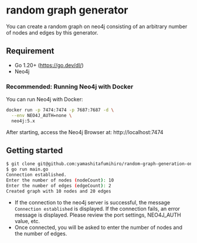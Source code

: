 # random graph generator

You can create a random graph on neo4j consisting of an arbitrary number of nodes and edges by this generator.

## Requirement

- Go 1.20+ (https://go.dev/dl/)
- Neo4j

### Recommended: Running Neo4j with Docker

You can run Neo4j with Docker:

```bash
docker run -p 7474:7474 -p 7687:7687 -d \
  --env NEO4J_AUTH=none \
  neo4j:5.x
```

After starting, access the Neo4j Browser at: http://localhost:7474

## Getting started

```bash
$ git clone git@github.com:yamashitafumihiro/random-graph-generation-on-neo4j.git
$ go run main.go
Connection established.
Enter the number of nodes (nodeCount): 10
Enter the number of edges (edgeCount): 2
Created graph with 10 nodes and 20 edges
```

- If the connection to the neo4j server is successful, the message `Connection established` is displayed.
  If the connection fails, an error message is displayed. Please review the port settings, NEO4J_AUTH value, etc.
- Once connected, you will be asked to enter the number of nodes and the number of edges.

